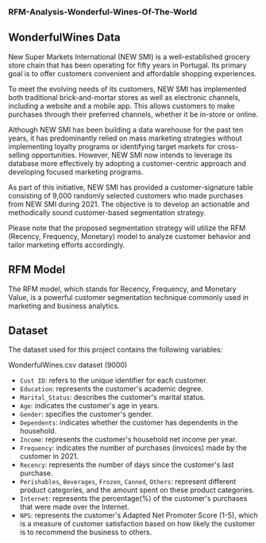 ### RFM-Analysis-Wonderful-Wines-Of-The-World

## WonderfulWines Data

New Super Markets International (NEW SMI) is a well-established grocery store chain that has been operating for fifty years in Portugal. Its primary goal is to offer customers convenient and affordable shopping experiences.

To meet the evolving needs of its customers, NEW SMI has implemented both traditional brick-and-mortar stores as well as electronic channels, including a website and a mobile app. This allows customers to make purchases through their preferred channels, whether it be in-store or online.

Although NEW SMI has been building a data warehouse for the past ten years, it has predominantly relied on mass marketing strategies without implementing loyalty programs or identifying target markets for cross-selling opportunities. However, NEW SMI now intends to leverage its database more effectively by adopting a customer-centric approach and developing focused marketing programs.

As part of this initiative, NEW SMI has provided a customer-signature table consisting of 9,000 randomly selected customers who made purchases from NEW SMI during 2021. The objective is to develop an actionable and methodically sound customer-based segmentation strategy.

Please note that the proposed segmentation strategy will utilize the RFM (Recency, Frequency, Monetary) model to analyze customer behavior and tailor marketing efforts accordingly. 

## RFM Model

The RFM model, which stands for Recency, Frequency, and Monetary Value, is a powerful customer segmentation technique commonly used in marketing and business analytics. 

## Dataset

The dataset used for this project contains the following variables:

WonderfulWines.csv dataset (9000)

- `Cust ID`: refers to the unique identifier for each customer.
- `Education`: represents the customer's academic degree.
- `Marital_Status`: describes the customer's marital status.
- `Age`: indicates the customer's age in years.
- `Gender`: specifies the customer's gender.
- `Dependents`: indicates whether the customer has dependents in the household.
- `Income`: represents the customer's household net income per year.
- `Frequency`: indicates the number of purchases (invoices) made by the customer in 2021.
- `Recency`: represents the number of days since the customer's last purchase.
- `Perishables`, `Beverages`, `Frozen`, `Canned`, `Others`: represent different product categories, and the amount spent on these product categories.
- `Internet`: represents the percentage(%) of the customer's purchases that were made over the Internet.
- `NPS`: represents the customer's Adapted Net Promoter Score (1-5), which is a measure of customer satisfaction based on how likely the customer is to recommend the business to others.
